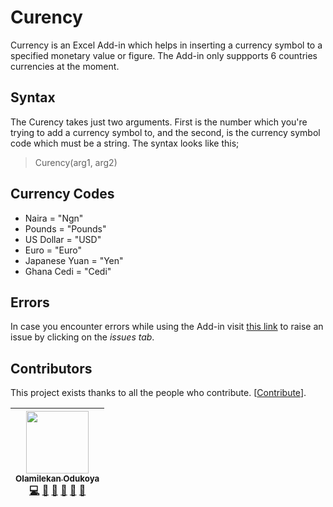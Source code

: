 # Curency
Currency is an Excel Add-in which helps in inserting a currency symbol to a specified monetary value or figure. The Add-in only suppports 6 countries currencies at the moment.

## Syntax
The Curency takes just two arguments. First is the number which you're trying to add a currency symbol to, and the second, is the currency symbol code which must be a string.
The syntax looks like this;

> Curency(arg1, arg2)

## Currency Codes
* Naira = "Ngn"
*  Pounds = "Pounds"
*  US Dollar = "USD"
*  Euro = "Euro"
*  Japanese Yuan = "Yen"
*  Ghana Cedi = "Cedi"

## Errors
In case you encounter errors while using the Add-in visit [this link](https://github.com/olamilekan000/Curency) to raise an issue by clicking on the _issues tab_.

## Contributors

This project exists thanks to all the people who contribute. [[Contribute](CONTRIBUTING.md)].

| [<img src="https://github.com/olamilekan000.png" width="100px;"><br><sub><b>Olamilekan Odukoya</b></sub>](https://github.com/olamilekan000) <br /> [💻](https://github.com/olamilekan000/myBot/commits?author=olamilekan000 "Code") [💬](#question-olamilekan000 "Answering Questions") [📖](https://github.com/olamilekan000/myBot/commits?author=olamilekan000 "Documentation") [👀](#review-olamilekan000 "Reviewed Pull Requests") [📢](#talk-olamilekan000 "Talks") [🔧](#tool-olamilekan000 "Tools") |
| :---: | 